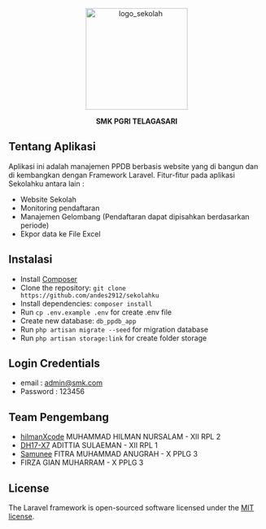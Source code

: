 <p align="center">
<a href="http://smkpgritelagasari1.sch.id" target="_blank"><img src="https://ik.imagekit.io/harioblackid99/logo_smk_new.png?updatedAt=1704296169484" width="200" height="200" alt="logo_sekolah" /></a>
</p>
<p align="center">
<strong>SMK PGRI TELAGASARI</strong>
</p>

## Tentang Aplikasi

Aplikasi ini adalah manajemen PPDB berbasis website yang di bangun dan di kembangkan dengan Framework Laravel. Fitur-fitur pada aplikasi Sekolahku antara lain :

- Website Sekolah
- Monitoring pendaftaran
- Manajemen Gelombang (Pendaftaran dapat dipisahkan berdasarkan periode)
- Ekpor data ke File Excel

## Instalasi

* Install [Composer](https://getcomposer.org/download)
* Clone the repository: `git clone https://github.com/andes2912/sekolahku`
* Install dependencies: `composer install`
* Run `cp .env.example .env` for create .env file
* Create new database: `db_ppdb_app`
* Run `php artisan migrate --seed` for migration database
* Run `php artisan storage:link` for create folder storage

## Login Credentials
* email : admin@smk.com
* Password : 123456

## Team Pengembang
- [hilmanXcode](https://github.com/hilmanXcode) MUHAMMAD HILMAN NURSALAM - XII RPL 2
- [DH17-X7](https://github.com/DH17-X7) ADITTIA SULAEMAN - XII RPL 1
- [Samunee](https://github.com/Samunee) FITRA MUHAMMAD ANUGRAH - X PPLG 3
- FIRZA GIAN MUHARRAM - X PPLG 3


## License

The Laravel framework is open-sourced software licensed under the [MIT license](https://opensource.org/licenses/MIT).
